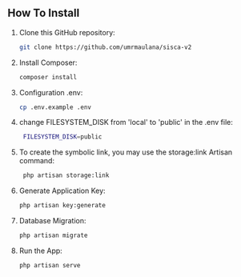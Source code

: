 ## How To Install

1. Clone this GitHub repository:
    ```sh
    git clone https://github.com/umrmaulana/sisca-v2
    ```
2. Install Composer:
    ```sh
    composer install
    ```
3. Configuration .env:
    ```sh
    cp .env.example .env
    ```
4. change FILESYSTEM_DISK from 'local' to 'public' in the .env file:
    ```sh
     FILESYSTEM_DISK=public
    ```
5. To create the symbolic link, you may use the storage:link Artisan command:
    ```sh
     php artisan storage:link
    ```
6. Generate Application Key:
    ```sh
    php artisan key:generate
    ```
7. Database Migration:
    ```sh
    php artisan migrate
    ```
8. Run the App:
    ```sh
    php artisan serve
    ```
